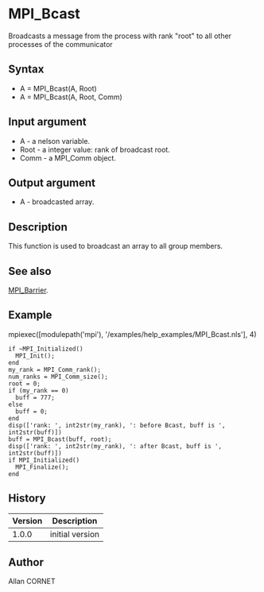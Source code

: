 

# MPI_Bcast

Broadcasts a message from the process with rank "root" to all other processes of the communicator

## Syntax

- A = MPI_Bcast(A, Root)
- A = MPI_Bcast(A, Root, Comm)

## Input argument

 - A - a nelson variable.
 - Root - a integer value: rank of broadcast root.
 - Comm - a MPI_Comm object.

## Output argument

 - A - broadcasted array.

## Description


  <p>This function is used to broadcast an array to all group members.</p>


## See also

[MPI_Barrier](MPI_Barrier.md).
## Example

mpiexec([modulepath('mpi'), '/examples/help_examples/MPI_Bcast.nls'], 4)
```Nelson
if ~MPI_Initialized()
  MPI_Init();
end
my_rank = MPI_Comm_rank();
num_ranks = MPI_Comm_size();
root = 0;
if (my_rank == 0)
  buff = 777;
else
  buff = 0;
end
disp(['rank: ', int2str(my_rank), ': before Bcast, buff is ', int2str(buff)])
buff = MPI_Bcast(buff, root);
disp(['rank: ', int2str(my_rank), ': after Bcast, buff is ', int2str(buff)])
if MPI_Initialized()
  MPI_Finalize();
end
```

## History

|Version|Description|
|------|------|
|1.0.0|initial version|


## Author

Allan CORNET




